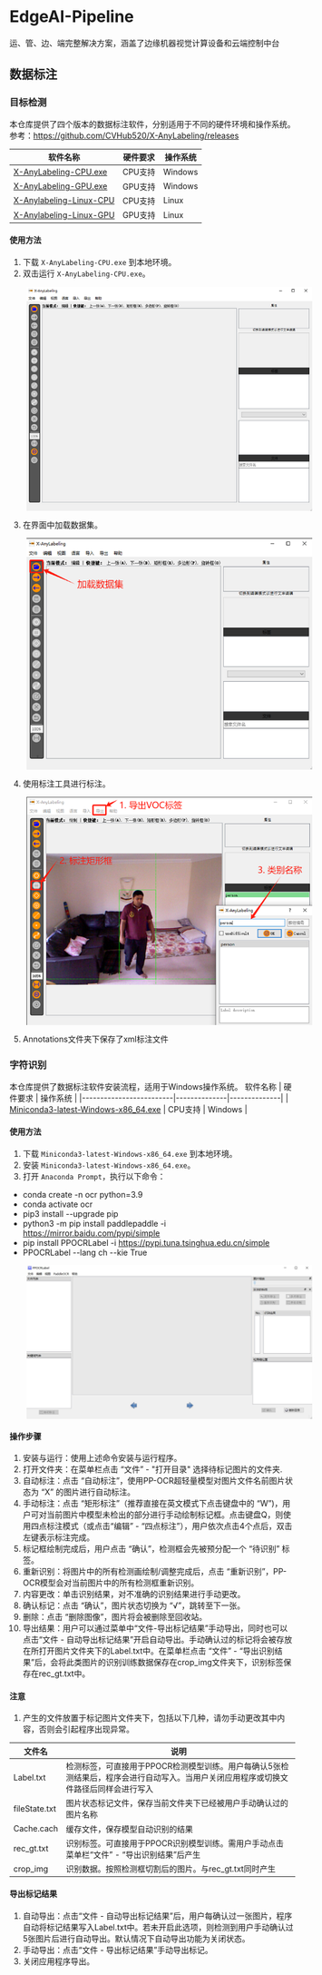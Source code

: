 # EdgeAI-Pipeline
运、管、边、端完整解决方案，涵盖了边缘机器视觉计算设备和云端控制中台

## 数据标注
### 目标检测
本仓库提供了四个版本的数据标注软件，分别适用于不同的硬件环境和操作系统。  
参考：https://github.com/CVHub520/X-AnyLabeling/releases

| 软件名称                | 硬件要求      | 操作系统     |
|-------------------------|--------------|--------------|
| [X-AnyLabeling-CPU.exe](https://github.com/CVHub520/X-AnyLabeling/releases/download/v2.3.1/X-AnyLabeling-CPU.exe)   | CPU支持       | Windows      |
| [X-AnyLabeling-GPU.exe](https://github.com/CVHub520/X-AnyLabeling/releases/download/v2.3.1/X-AnyLabeling-GPU.exe)   | GPU支持       | Windows      |
| [X-Anylabeling-Linux-CPU](https://github.com/CVHub520/X-AnyLabeling/releases/download/v2.3.1/X-Anylabeling-Linux-CPU) | CPU支持       | Linux        |
| [X-Anylabeling-Linux-GPU](https://github.com/CVHub520/X-AnyLabeling/releases/download/v2.3.1/X-Anylabeling-Linux-GPU) | GPU支持       | Linux        |

#### 使用方法
1. 下载 `X-AnyLabeling-CPU.exe` 到本地环境。
2. 双击运行 `X-AnyLabeling-CPU.exe`。

<img src="annotation/images/1.png" alt="示例图片" style="float: left; margin-left: 30px;" />
<br style="clear: left;" />

3. 在界面中加载数据集。

<img src="annotation/images/2.png" alt="示例图片" style="float: left; margin-left: 30px;" />
<br style="clear: left;" />

4. 使用标注工具进行标注。

<img src="annotation/images/3.png" alt="示例图片" style="float: left; margin-left: 30px;" />
<br style="clear: left;" />

5. Annotations文件夹下保存了xml标注文件

### 字符识别
本仓库提供了数据标注软件安装流程，适用于Windows操作系统。
软件名称                | 硬件要求      | 操作系统     |
|-------------------------|--------------|--------------|
| [Miniconda3-latest-Windows-x86_64.exe](tools/Miniconda3-latest-Windows-x86_64.exe)   | CPU支持       | Windows      |

#### 使用方法
1. 下载 `Miniconda3-latest-Windows-x86_64.exe` 到本地环境。
2. 安装 `Miniconda3-latest-Windows-x86_64.exe`。
3. 打开 `Anaconda Prompt`，执行以下命令：
- conda create -n ocr python=3.9
- conda activate ocr
- pip3 install --upgrade pip
- python3 -m pip install paddlepaddle -i https://mirror.baidu.com/pypi/simple
- pip install PPOCRLabel  -i https://pypi.tuna.tsinghua.edu.cn/simple
- PPOCRLabel --lang ch --kie True

<img src="annotation/images/4.jpg" alt="示例图片" style="float: left; margin-left: 30px;" />
<br style="clear: left;" />

#### 操作步骤
1. 安装与运行：使用上述命令安装与运行程序。
2. 打开文件夹：在菜单栏点击 “文件” - "打开目录" 选择待标记图片的文件夹.
3. 自动标注：点击 “自动标注”，使用PP-OCR超轻量模型对图片文件名前图片状态为 “X” 的图片进行自动标注。
4. 手动标注：点击 “矩形标注”（推荐直接在英文模式下点击键盘中的 “W”)，用户可对当前图片中模型未检出的部分进行手动绘制标记框。点击键盘Q，则使用四点标注模式（或点击“编辑” - “四点标注”），用户依次点击4个点后，双击左键表示标注完成。
5. 标记框绘制完成后，用户点击 “确认”，检测框会先被预分配一个 “待识别” 标签。
6. 重新识别：将图片中的所有检测画绘制/调整完成后，点击 “重新识别”，PP-OCR模型会对当前图片中的所有检测框重新识别。
7. 内容更改：单击识别结果，对不准确的识别结果进行手动更改。
8. 确认标记：点击 “确认”，图片状态切换为 “√”，跳转至下一张。
9. 删除：点击 “删除图像”，图片将会被删除至回收站。
10. 导出结果：用户可以通过菜单中“文件-导出标记结果”手动导出，同时也可以点击“文件 - 自动导出标记结果”开启自动导出。手动确认过的标记将会被存放在所打开图片文件夹下的Label.txt中。在菜单栏点击 “文件” - “导出识别结果”后，会将此类图片的识别训练数据保存在crop_img文件夹下，识别标签保存在rec_gt.txt中。

#### 注意
1. 产生的文件放置于标记图片文件夹下，包括以下几种，请勿手动更改其中内容，否则会引起程序出现异常。

文件名                        | 说明      |      
|----------------------------|-----------------|
| Label.txt     | 检测标签，可直接用于PPOCR检测模型训练。用户每确认5张检测结果后，程序会进行自动写入。当用户关闭应用程序或切换文件路径后同样会进行写入      |
| fileState.txt | 图片状态标记文件，保存当前文件夹下已经被用户手动确认过的图片名称 |
| Cache.cach	| 缓存文件，保存模型自动识别的结果 |
| rec_gt.txt	| 识别标签。可直接用于PPOCR识别模型训练。需用户手动点击菜单栏“文件” - “导出识别结果”后产生  |
| crop_img	    | 识别数据。按照检测框切割后的图片。与rec_gt.txt同时产生 |

#### 导出标记结果
1. 自动导出：点击“文件 - 自动导出标记结果”后，用户每确认过一张图片，程序自动将标记结果写入Label.txt中。若未开启此选项，则检测到用户手动确认过5张图片后进行自动导出。默认情况下自动导出功能为关闭状态。
2. 手动导出：点击“文件 - 导出标记结果”手动导出标记。
3. 关闭应用程序导出。

